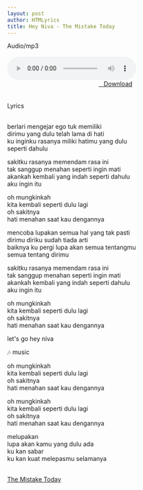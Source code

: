 ```yaml
---
layout: post
author: HTMLyrics
title: Hey Niva - The Mistake Today
---
```


<div class="htl">Audio/mp3</div><br />

<audio class='js-player' style="--plyr-color-main: #212121;" controls>
<source src="https://drive.google.com/uc?authuser=0&id=1vFN8KH1_3yeYLgLX9_gkqrTRHpEKDcUo&export=download" type="audio/mp3">
</audio><br />

<center>
<a href="https://drive.google.com/uc?authuser=0&id=1vFN8KH1_3yeYLgLX9_gkqrTRHpEKDcUo&export=download" class="hbt"><i class="fa fa-chevron-down" aria-hidden="true"></i>&nbsp; &nbsp;Download</a>
</center><br />
<br />

<div class="htl">Lyrics</div><br />

berlari mengejar ego tuk memiliki<br />
dirimu yang dulu telah lama di hati<br />
ku inginku rasanya miliki hatimu yang dulu<br />
seperti dahulu<br />

sakitku rasanya memendam rasa ini<br />
tak sanggup menahan seperti ingin mati<br />
akankah kembali yang indah seperti dahulu<br />
aku ingin itu<br />

oh mungkinkah<br />
kita kembali seperti dulu lagi<br />
oh sakitnya<br />
hati menahan saat kau dengannya<br />

mencoba lupakan semua hal yang tak pasti<br />
dirimu diriku sudah tiada arti<br />
baiknya ku pergi lupa akan semua tentangmu<br />
semua tentang dirimu<br />

sakitku rasanya memendam rasa ini<br />
tak sanggup menahan seperti ingin mati<br />
akankah kembali yang indah seperti dahulu<br />
aku ingin itu<br />

oh mungkinkah<br />
kita kembali seperti dulu lagi<br />
oh sakitnya<br />
hati menahan saat kau dengannya<br />

let's go hey niva<br />

🎶 music<br />

oh mungkinkah<br />
kita kembali seperti dulu lagi<br />
oh sakitnya<br />
hati menahan saat kau dengannya<br />

oh mungkinkah<br />
kita kembali seperti dulu lagi<br />
oh sakitnya<br />
hati menahan saat kau dengannya<br />

melupakan<br />
lupa akan kamu yang dulu ada<br />
ku kan sabar<br />
ku kan kuat melepasmu selamanya<br />
<br />

<i class="fa fa-hashtag" aria-hidden="true"></i>
<a href="/artist/themistaketoday">The Mistake Today</a>
